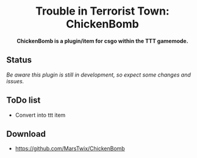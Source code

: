 <h1 align="center">
    Trouble in Terrorist Town: ChickenBomb
</h1>
<p align="center">
    <strong>ChickenBomb is a plugin/item for csgo within the TTT gamemode.</strong>
</p>

## Status
*Be aware this plugin is still in development, so expect some changes and issues.*

## ToDo list
 - Convert into ttt item

## Download
 - https://github.com/MarsTwix/ChickenBomb
